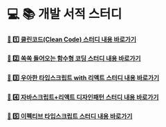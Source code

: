 # 💻 📚 개발 서적 스터디

#### [🔗 1️⃣ 클린코드(Clean Code) 스터디 내용 바로가기](./클린코드)

#### [🔗 2️⃣ 쏙쏙 들어오는 함수형 코딩 스터디 내용 바로가기](./쏙쏙_들어오는_함수형_코딩)

#### [🔗 3️⃣ 우아한 타입스크립트 with 리액트 스터디 내용 바로가기](./우타리)

#### [🔗 4️⃣ 자바스크립트+리액트 디자인패턴 스터디 내용 바로가기](./FE디자인패턴)

#### [🔗 5️⃣ 이펙티브 타입스크립트 스터디 내용 바로가기](./이펙티브_FE)
